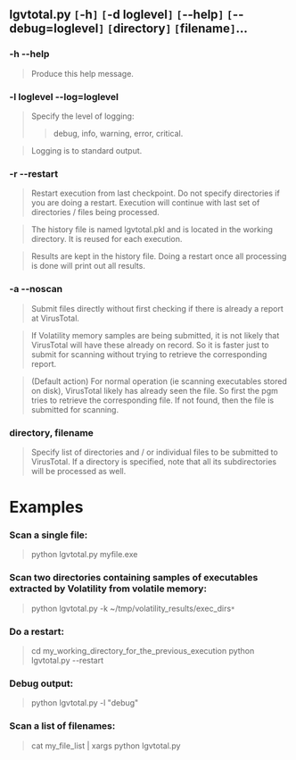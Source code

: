## lgvtotal.py `[`-h`]` `[`-d loglevel`]` `[`--help`]` `[`--debug=loglevel`]` `[`directory`]` `[`filename`]`... ##

### -h --help ###
> Produce this help message.

### -l loglevel --log=loglevel ###

> Specify the level of logging:
> > debug, info, warning, error, critical.

> Logging is to standard output.

### -r --restart ###

> Restart execution from last checkpoint. Do not specify
> directories if you are doing a restart. Execution will
> continue with last set of directories / files being
> processed.

> The history file is named lgvtotal.pkl and is located in
> the working directory. It is reused for each execution.

> Results are kept in the history file. Doing a restart
> once all processing is done will print out all results.

### -a --noscan ###
> Submit files directly without first checking if there is
> already a report at VirusTotal.

> If Volatility memory samples are being submitted, it is
> not likely that VirusTotal will have these already on
> record. So it is faster just to submit for scanning
> without trying to retrieve the corresponding report.

> (Default action) For normal operation (ie scanning executables stored on
> disk), VirusTotal likely has already seen the file. So
> first the pgm tries to retrieve the corresponding
> file. If not found, then the file is submitted for
> scanning.

### directory, filename ###

> Specify list of directories and / or individual files to
> be submitted to VirusTotal. If a directory is specified,
> note that all its subdirectories will be processed as
> well.

# Examples #

### Scan a single file: ###

> python lgvtotal.py myfile.exe

### Scan two directories containing samples of executables extracted by Volatility from volatile memory: ###

> python lgvtotal.py -k ~/tmp/volatility\_results/exec\_dirs`*`

### Do a restart: ###

> cd my\_working\_directory\_for\_the\_previous\_execution
> python lgvtotal.py --restart

### Debug output: ###
> python lgvtotal.py -l "debug"

### Scan a list of filenames: ###
> cat my\_file\_list | xargs python lgvtotal.py